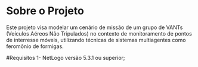 # Sobre o Projeto
Este projeto visa modelar um cenário de missão de um grupo de VANTs (Veículos Aéreos Não Tripulados) no contexto de monitoramento de pontos de interresse móveis, utilizando técnicas de sistemas multiagentes como feromônio de formigas.

#Requisitos
1- NetLogo versão 5.3.1 ou superior;
